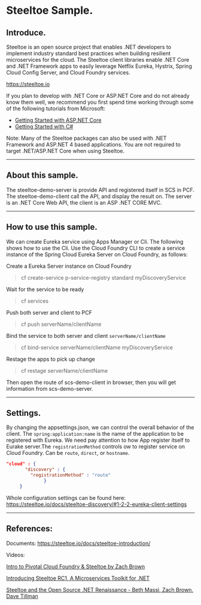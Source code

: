 # Steeltoe Sample.

## Introduce.

Steeltoe is an open source project that enables .NET developers to implement industry standard best practices when building resilient microservices for the cloud. The Steeltoe client libraries enable .NET Core and .NET Framework apps to easily leverage Netflix Eureka, Hystrix, Spring Cloud Config Server, and Cloud Foundry services.

https://steeltoe.io

If you plan to develop with .NET Core or ASP.NET Core and do not already know them well, we recommend you first spend time working through some of the following tutorials from Microsoft:

+ [Getting Started with ASP.NET Core](https://docs.microsoft.com/en-us/aspnet/core/getting-started)
+ [Getting Started with C#](https://www.microsoft.com/net/tutorials/csharp/getting-started)

Note: Many of the Steeltoe packages can also be used with .NET Framework and ASP.NET 4 based applications. You are not required to target .NET/ASP.NET Core when using Steeltoe.

---

## About this sample.
The steeltoe-demo-server is provide API and registered itself in SCS in PCF. The steeltoe-demo-client call the API, and display the result on. The server is an .NET Core Web API,  the client is an ASP .NET CORE MVC.

---

## How to use this sample.
We can create Eureka service using Apps Manager or Cli. The following shows how to use the Cli.
Use the Cloud Foundry CLI to create a service instance of the Spring Cloud Eureka Server on Cloud Foundry, as follows:

Create a Eureka Server instance on Cloud Foundry
> cf create-service p-service-registry standard myDiscoveryService

 Wait for the service to be ready
> cf services

Push both server and client to PCF
>cf push serverName/clientName 

Bind the service to both server and client  `serverName/clientName`
> cf bind-service serverName/clientName myDiscoveryService

 Restage the apps to pick up change
> cf restage serverName/clientName

Then open the route of scs-demo-client in browser, then you will get information from scs-demo-server.

---
## Settings.

By changing the appsettings.json, we can control the overall behavior of the client. The `spring:application:name` is the name of the application to be registered with Eureka. We need pay attention to how App register itself to Eurake server.The `registrationMethod` controls ow to register service on Cloud Foundry. Can be `route`, `direct`, or `hostname`.
```json
"cloud" : {
       "discovery" : {
         "registrationMethod" : "route"
              }
     }
```
Whole configuration settings can be found here: https://steeltoe.io/docs/steeltoe-discovery/#1-2-2-eureka-client-settings

---

## References:

Documents:
https://steeltoe.io/docs/steeltoe-introduction/

Videos: 

[Intro to Pivotal Cloud Foundry & Steeltoe by Zach Brown](https://www.youtube.com/watch?v=GRG0Y7iMEUg)

[Introducing Steeltoe RC1, A Microservices Toolkit for .NET](https://content.pivotal.io/blog/introducing-steeltoe-rc1-a-microservices-toolkit-for-net) 

[Steeltoe and the Open Source .NET Renaissance - Beth Massi, Zach Brown, Dave Tillman](https://www.youtube.com/watch?v=ImOHUa_a6lg)